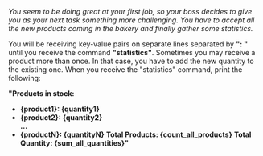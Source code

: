 *You seem to be doing great at your first job, so your boss decides to give you as your next task something more challenging. You have to accept all the new products coming in the bakery and finally gather some statistics.*

You will be receiving key-value pairs on separate lines separated by **": "** until you receive the command **"statistics"**. Sometimes you may receive a product more than once. In that case, you have to add the new quantity to the existing one. When you receive the "statistics" command, print the following:  

**"Products in stock:**
- **{product1}: {quantity1}**
- **{product2}: {quantity2}**  
**…**
- **{productN}: {quantityN}**
**Total Products: {count_all_products}**
**Total Quantity: {sum_all_quantities}"**
